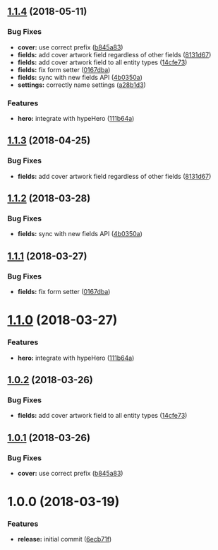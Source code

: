 <a name="1.1.4"></a>
## [1.1.4](https://github.com/hypeJunctionPro/Elgg3-hypeIllustration/compare/1.0.0...1.1.4) (2018-05-11)


### Bug Fixes

* **cover:** use correct prefix ([b845a83](https://github.com/hypeJunctionPro/Elgg3-hypeIllustration/commit/b845a83))
* **fields:** add cover artwork field regardless of other fields ([8131d67](https://github.com/hypeJunctionPro/Elgg3-hypeIllustration/commit/8131d67))
* **fields:** add cover artwork field to all entity types ([14cfe73](https://github.com/hypeJunctionPro/Elgg3-hypeIllustration/commit/14cfe73))
* **fields:** fix form setter ([0167dba](https://github.com/hypeJunctionPro/Elgg3-hypeIllustration/commit/0167dba))
* **fields:** sync with new fields API ([4b0350a](https://github.com/hypeJunctionPro/Elgg3-hypeIllustration/commit/4b0350a))
* **settings:** correctly name settings ([a28b1d3](https://github.com/hypeJunctionPro/Elgg3-hypeIllustration/commit/a28b1d3))


### Features

* **hero:** integrate with hypeHero ([111b64a](https://github.com/hypeJunctionPro/Elgg3-hypeIllustration/commit/111b64a))



<a name="1.1.3"></a>
## [1.1.3](https://github.com/hypeJunctionPro/Elgg3-hypeIllustration/compare/1.1.2...1.1.3) (2018-04-25)


### Bug Fixes

* **fields:** add cover artwork field regardless of other fields ([8131d67](https://github.com/hypeJunctionPro/Elgg3-hypeIllustration/commit/8131d67))



<a name="1.1.2"></a>
## [1.1.2](https://github.com/hypeJunctionPro/Elgg3-hypeIllustration/compare/1.1.1...1.1.2) (2018-03-28)


### Bug Fixes

* **fields:** sync with new fields API ([4b0350a](https://github.com/hypeJunctionPro/Elgg3-hypeIllustration/commit/4b0350a))



<a name="1.1.1"></a>
## [1.1.1](https://github.com/hypeJunctionPro/Elgg3-hypeIllustration/compare/1.1.0...1.1.1) (2018-03-27)


### Bug Fixes

* **fields:** fix form setter ([0167dba](https://github.com/hypeJunctionPro/Elgg3-hypeIllustration/commit/0167dba))



<a name="1.1.0"></a>
# [1.1.0](https://github.com/hypeJunctionPro/Elgg3-hypeIllustration/compare/1.0.2...1.1.0) (2018-03-27)


### Features

* **hero:** integrate with hypeHero ([111b64a](https://github.com/hypeJunctionPro/Elgg3-hypeIllustration/commit/111b64a))



<a name="1.0.2"></a>
## [1.0.2](https://github.com/hypeJunctionPro/Elgg3-hypeIllustration/compare/1.0.1...1.0.2) (2018-03-26)


### Bug Fixes

* **fields:** add cover artwork field to all entity types ([14cfe73](https://github.com/hypeJunctionPro/Elgg3-hypeIllustration/commit/14cfe73))



<a name="1.0.1"></a>
## [1.0.1](https://github.com/hypeJunctionPro/Elgg3-hypeIllustration/compare/1.0.0...1.0.1) (2018-03-26)


### Bug Fixes

* **cover:** use correct prefix ([b845a83](https://github.com/hypeJunctionPro/Elgg3-hypeIllustration/commit/b845a83))



<a name="1.0.0"></a>
# 1.0.0 (2018-03-19)


### Features

* **release:** initial commit ([6ecb71f](https://github.com/hypeJunctionPro/Elgg3-hypeIllustration/commit/6ecb71f))



